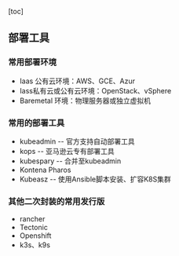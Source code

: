 [toc]

## 部署工具

### 常用部署环境

- Iaas 公有云环境：AWS、GCE、Azur
- Iass私有云或公有云环境：OpenStack、vSphere
- Baremetal 环境：物理服务器或独立虚拟机

### 常用的部署工具

- kubeadmin		-- 官方支持自动部署工具
- kops                    -- 亚马逊云专有部署工具
- kubespary          -- 合并至kubeadmin
- Kontena Pharos
- Kubeasz             -- 使用Ansible脚本安装、扩容K8S集群

### 其他二次封装的常用发行版

- rancher
- Tectonic
- Openshift
- k3s、k9s







